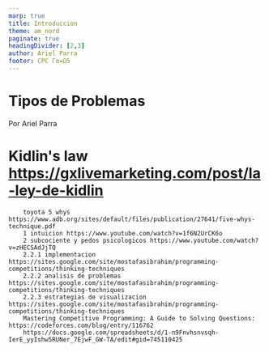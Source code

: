 ```yaml
---
marp: true
title: Introduccion
theme: am_nord
paginate: true
headingDivider: [2,3]
author: Ariel Parra
footer: CPC Γα=Ω5
---
```


<!-- _class: cover_e -->
<!-- _paginate: "" -->
<!-- _footer: ![](./img/GALLOS_black_rectangle_transparent.png) -->
<!-- _header: ![](./img/GALLOS_white_square_transparent.png) -->

# <!-- fit -->Tipos de Problemas

Por Ariel Parra


  # Kidlin's law https://gxlivemarketing.com/post/la-ley-de-kidlin
        toyota 5 whys https://www.adb.org/sites/default/files/publication/27641/five-whys-technique.pdf
        1 intuicion https://www.youtube.com/watch?v=1f6N2UrCK6o
        2 subcociente y pedos psicologicos https://www.youtube.com/watch?v=zHECSAdJjTQ
        2.2.1 implementacion https://sites.google.com/site/mostafasibrahim/programming-competitions/thinking-techniques
        2.2.2 analisis de problemas https://sites.google.com/site/mostafasibrahim/programming-competitions/thinking-techniques
        2.2.3 estrategias de visualizacion https://sites.google.com/site/mostafasibrahim/programming-competitions/thinking-techniques
        Mastering Competitive Programming: A Guide to Solving Questions: https://codeforces.com/blog/entry/116762
        https://docs.google.com/spreadsheets/d/1-n9Fnvhsnvsqh-IerE_yyIshw5RUNer_7EjwF_GW-TA/edit#gid=745110425